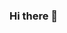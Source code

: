 ### Hi there 👋

<!--
**totalynotkarol/totalynotkarol** is a ✨ _special_ ✨ repository because its `README.md` (this file) appears on your GitHub profile.

Here are some ideas to get you started:

- 🔭 I’m currently working on finding COVID-19 cure
- 🌱 I’m currently learning C++, Javascript, C#, Basic.
- 👯 I’m looking to collaborate with vojjtar adn OverdosedCZ 
- 🤔 I’m looking for help with finding a girlfriend
- 💬 Ask me about how sad i am
- 📫 How to reach me: you cant
- ⚡ Fun fact: i am hi
-->
